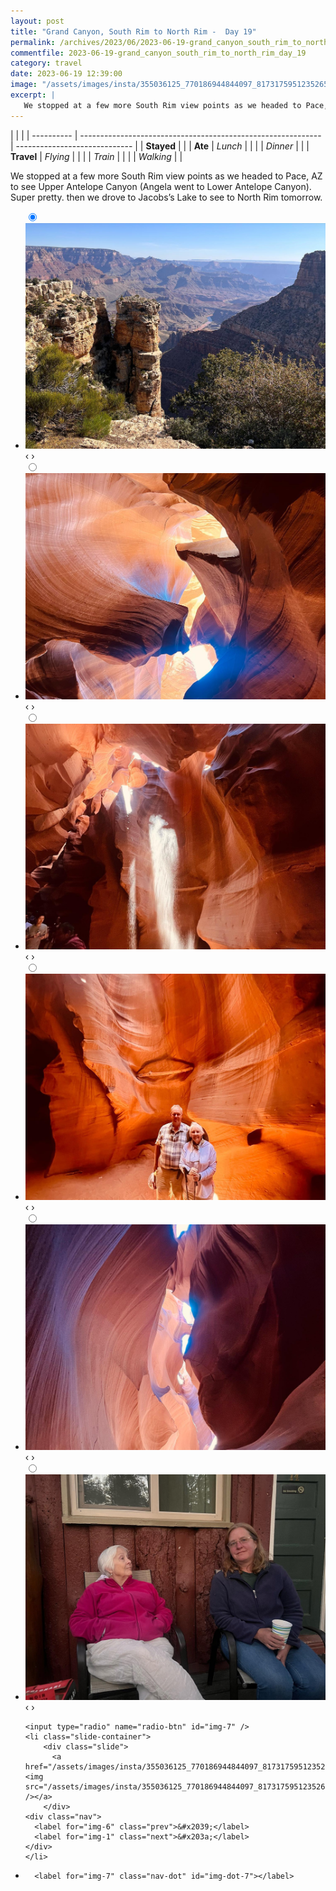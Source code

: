 ```yaml
---
layout: post
title: "Grand Canyon, South Rim to North Rim -  Day 19"
permalink: /archives/2023/06/2023-06-19-grand_canyon_south_rim_to_north_rim_day_19.html
commentfile: 2023-06-19-grand_canyon_south_rim_to_north_rim_day_19
category: travel
date: 2023-06-19 12:39:00
image: "/assets/images/insta/355036125_770186944844097_8173175951235265435_n_18026734648539548.jpg"
excerpt: |
   We stopped at a few more South Rim view points as we headed to Pace, AZ to see Upper Antelope Canyon (Angela went to Lower Antelope Canyon). Super pretty. then we drove to Jacobs’s Lake to see to North Rim tomorrow.
---
```


|            |                                                              |
| ---------- | ------------------------------------------------------------ | ----------------------------- |
| **Stayed** |  |
| **Ate**    | _Lunch_                                                      |          |
|            | _Dinner_                                                     |          |
| **Travel** | _Flying_                                                     |          |
|            | _Train_                                                      |          |
|            | _Walking_                                                    |          |


 We stopped at a few more South Rim view points as we headed to Pace, AZ to see Upper Antelope Canyon (Angela went to Lower Antelope Canyon). Super pretty. then we drove to Jacobs’s Lake to see to North Rim tomorrow.


<ul class="slides">
    <input type="radio" name="radio-btn" id="img-1" checked="checked" />
    <li class="slide-container">
        <div class="slide">
          <a href="/assets/images/insta/355137258_181593107931800_4767284796707567978_n_18225876421168424.jpg"><img src="/assets/images/insta/355137258_181593107931800_4767284796707567978_n_18225876421168424.jpg" /></a>
        </div>
    <div class="nav">
      <label for="img-7" class="prev">&#x2039;</label>
      <label for="img-2" class="next">&#x203a;</label>
    </div>
    </li>
        <input type="radio" name="radio-btn" id="img-2"  />
    <li class="slide-container">
        <div class="slide">
          <a href="/assets/images/insta/354565967_528242776054310_8074563975144151556_n_18068502727380781.jpg"><img src="/assets/images/insta/354565967_528242776054310_8074563975144151556_n_18068502727380781.jpg" /></a>
        </div>
    <div class="nav">
      <label for="img-1" class="prev">&#x2039;</label>
      <label for="img-3" class="next">&#x203a;</label>
    </div>
    </li>
        <input type="radio" name="radio-btn" id="img-3"  />
    <li class="slide-container">
        <div class="slide">
          <a href="/assets/images/insta/354557968_993410631674927_6951360861508122048_n_18008807206682676.jpg"><img src="/assets/images/insta/354557968_993410631674927_6951360861508122048_n_18008807206682676.jpg" /></a>
        </div>
    <div class="nav">
      <label for="img-2" class="prev">&#x2039;</label>
      <label for="img-4" class="next">&#x203a;</label>
    </div>
    </li>
        <input type="radio" name="radio-btn" id="img-4"  />
    <li class="slide-container">
        <div class="slide">
          <a href="/assets/images/insta/355170015_1203243573683312_2266664988266946699_n_18024756235502629.jpg"><img src="/assets/images/insta/355170015_1203243573683312_2266664988266946699_n_18024756235502629.jpg" /></a>
        </div>
    <div class="nav">
      <label for="img-3" class="prev">&#x2039;</label>
      <label for="img-5" class="next">&#x203a;</label>
    </div>
    </li>
        <input type="radio" name="radio-btn" id="img-5"  />
    <li class="slide-container">
        <div class="slide">
          <a href="/assets/images/insta/354725407_801840558177265_8749865534009333192_n_17981566637325548.jpg"><img src="/assets/images/insta/354725407_801840558177265_8749865534009333192_n_17981566637325548.jpg" /></a>
        </div>
    <div class="nav">
      <label for="img-4" class="prev">&#x2039;</label>
      <label for="img-6" class="next">&#x203a;</label>
    </div>
    </li>
        <input type="radio" name="radio-btn" id="img-6"  />
    <li class="slide-container">
        <div class="slide">
          <a href="/assets/images/insta/355170015_753002073182902_55265667129254758_n_18004580209833678.jpg"><img src="/assets/images/insta/355170015_753002073182902_55265667129254758_n_18004580209833678.jpg" /></a>
        </div>
    <div class="nav">
      <label for="img-5" class="prev">&#x2039;</label>
      <label for="img-7" class="next">&#x203a;</label>
    </div>
    </li>
    
    <input type="radio" name="radio-btn" id="img-7" />
    <li class="slide-container">
        <div class="slide">
          <a href="/assets/images/insta/355036125_770186944844097_8173175951235265435_n_18026734648539548.jpg"><img src="/assets/images/insta/355036125_770186944844097_8173175951235265435_n_18026734648539548.jpg" /></a>
        </div>
    <div class="nav">
      <label for="img-6" class="prev">&#x2039;</label>
      <label for="img-1" class="next">&#x203a;</label>
    </div>
    </li>
			
<li class="nav-dots">
      <label for="img-1" class="nav-dot" id="img-dot-1"></label>
      <label for="img-2" class="nav-dot" id="img-dot-2"></label>
      <label for="img-3" class="nav-dot" id="img-dot-3"></label>
      <label for="img-4" class="nav-dot" id="img-dot-4"></label>
      <label for="img-5" class="nav-dot" id="img-dot-5"></label>
      <label for="img-6" class="nav-dot" id="img-dot-6"></label>

      <label for="img-7" class="nav-dot" id="img-dot-7"></label>

</li>
</ul>        
             

		